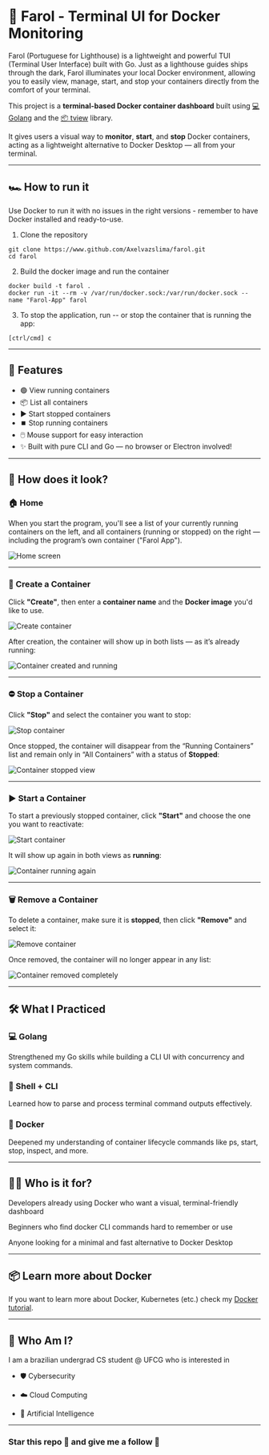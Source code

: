 # 🚢 Farol - Terminal UI for Docker Monitoring 

Farol (Portuguese for Lighthouse) is a lightweight and powerful TUI (Terminal User Interface) built with Go. Just as a lighthouse guides ships through the dark, Farol illuminates your local Docker environment, allowing you to easily view, manage, start, and stop your containers directly from the comfort of your terminal.

This project is a **terminal-based Docker container dashboard** built using [💻 Golang](https://golang.org) and the [📦 tview](https://github.com/rivo/tview) library.

It gives users a visual way to **monitor**, **start**, and **stop** Docker containers, acting as a lightweight alternative to Docker Desktop — all from your terminal.

---

## 🏎️ How to run it

Use Docker to run it with no issues in the right versions - remember to have Docker installed and ready-to-use.

1. Clone the repository

```shell
git clone https://www.github.com/Axelvazslima/farol.git
cd farol
```

2. Build the docker image and run the container

```shell
docker build -t farol .
docker run -it --rm -v /var/run/docker.sock:/var/run/docker.sock --name "Farol-App" farol
```

3. To stop the application, run -- or stop the container that is running the app:

```shell
[ctrl/cmd] c
```

---

## 🚀 Features

- 🟢 View running containers
- 📦 List all containers
- ▶️ Start stopped containers
- ⏹️ Stop running containers
- 🖱️ Mouse support for easy interaction
- ✨ Built with pure CLI and Go — no browser or Electron involved!

---

## 🤔 How does it look?

### 🏠 Home

When you start the program, you'll see a list of your currently running containers on the left, and all containers (running or stopped) on the right — including the program’s own container ("Farol App").

![Home screen](farol-screenshots/home.png)

---

### 🐳 Create a Container

Click **"Create"**, then enter a **container name** and the **Docker image** you'd like to use.

![Create container](farol-screenshots/create-container.png)

After creation, the container will show up in both lists — as it’s already running:

![Container created and running](farol-screenshots/all-containers-running.png)

---

### ⛔ Stop a Container

Click **"Stop"** and select the container you want to stop:

![Stop container](farol-screenshots/stop-container.png)

Once stopped, the container will disappear from the “Running Containers” list and remain only in “All Containers” with a status of **Stopped**:

![Container stopped view](farol-screenshots/container-stopped.png)

---

### ▶️ Start a Container

To start a previously stopped container, click **"Start"** and choose the one you want to reactivate:

![Start container](farol-screenshots/start-container.png)

It will show up again in both views as **running**:

![Container running again](farol-screenshots/all-containers-running-after-start.png)

---

### 🗑️ Remove a Container

To delete a container, make sure it is **stopped**, then click **"Remove"** and select it:

![Remove container](farol-screenshots/remove-container.png)

Once removed, the container will no longer appear in any list:

![Container removed completely](farol-screenshots/web-container-removed.png)

---

##  🛠️ What I Practiced

### 💻 Golang
Strengthened my Go skills while building a CLI UI with concurrency and system commands.

### 🐚 Shell + CLI
Learned how to parse and process terminal command outputs effectively.

### 🐳 Docker
Deepened my understanding of container lifecycle commands like ps, start, stop, inspect, and more.

---

## 👨‍💻 Who is it for?

Developers already using Docker who want a visual, terminal-friendly dashboard

Beginners who find docker CLI commands hard to remember or use

Anyone looking for a minimal and fast alternative to Docker Desktop

---

## 📦 Learn more about Docker

If you want to learn more about Docker, Kubernetes (etc.) check my [Docker tutorial](https://www.github.com/Axelvazslima/docker-studies).

---

## 🙋 Who Am I?

I am a brazilian undergrad CS student @ UFCG who is interested in

* 🛡️ Cybersecurity

* ☁️ Cloud Computing

* 🧠 Artificial Intelligence

---

### Star this repo 🌟 and give me a follow 🐧